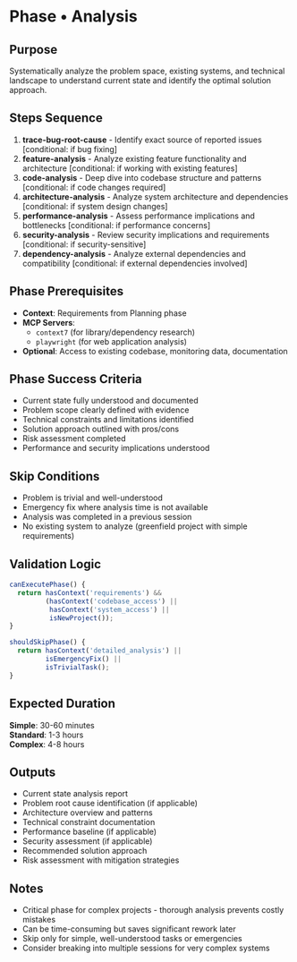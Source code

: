 # Phase • Analysis

## Purpose
Systematically analyze the problem space, existing systems, and technical landscape to understand current state and identify the optimal solution approach.

## Steps Sequence
1. **trace-bug-root-cause** - Identify exact source of reported issues [conditional: if bug fixing]
2. **feature-analysis** - Analyze existing feature functionality and architecture [conditional: if working with existing features]
3. **code-analysis** - Deep dive into codebase structure and patterns [conditional: if code changes required]
4. **architecture-analysis** - Analyze system architecture and dependencies [conditional: if system design changes]
5. **performance-analysis** - Assess performance implications and bottlenecks [conditional: if performance concerns]
6. **security-analysis** - Review security implications and requirements [conditional: if security-sensitive]
7. **dependency-analysis** - Analyze external dependencies and compatibility [conditional: if external dependencies involved]

## Phase Prerequisites
- **Context**: Requirements from Planning phase
- **MCP Servers**: 
  - `context7` (for library/dependency research)
  - `playwright` (for web application analysis)
- **Optional**: Access to existing codebase, monitoring data, documentation

## Phase Success Criteria
- Current state fully understood and documented
- Problem scope clearly defined with evidence
- Technical constraints and limitations identified
- Solution approach outlined with pros/cons
- Risk assessment completed
- Performance and security implications understood

## Skip Conditions
- Problem is trivial and well-understood
- Emergency fix where analysis time is not available
- Analysis was completed in a previous session
- No existing system to analyze (greenfield project with simple requirements)

## Validation Logic
```javascript
canExecutePhase() {
  return hasContext('requirements') &&
         (hasContext('codebase_access') || 
          hasContext('system_access') ||
          isNewProject());
}

shouldSkipPhase() {
  return hasContext('detailed_analysis') ||
         isEmergencyFix() ||
         isTrivialTask();
}
```

## Expected Duration
**Simple**: 30-60 minutes  
**Standard**: 1-3 hours  
**Complex**: 4-8 hours

## Outputs
- Current state analysis report
- Problem root cause identification (if applicable)
- Architecture overview and patterns
- Technical constraint documentation
- Performance baseline (if applicable)
- Security assessment (if applicable)
- Recommended solution approach
- Risk assessment with mitigation strategies

## Notes
- Critical phase for complex projects - thorough analysis prevents costly mistakes
- Can be time-consuming but saves significant rework later
- Skip only for simple, well-understood tasks or emergencies
- Consider breaking into multiple sessions for very complex systems 